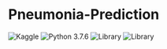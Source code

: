 # Pneumonia-Prediction

![Kaggle](https://img.shields.io/badge/Dataset-Kaggle-blue.svg) ![Python 3.7.6](https://img.shields.io/badge/Python-3.7-violet.svg) ![Library](https://img.shields.io/badge/Library-kears%202.4.3-red) ![Library](https://img.shields.io/badge/Library-Tensorflow%202.3.1-orange)
